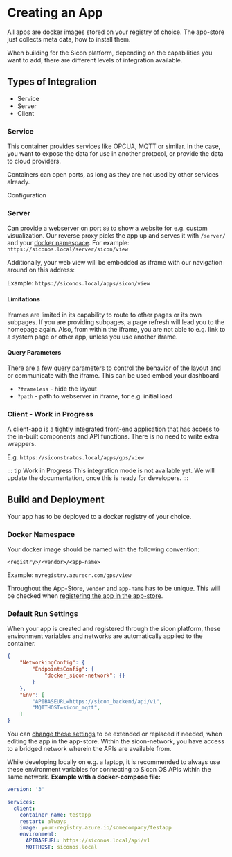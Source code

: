 # Creating an App

All apps are docker images stored on your registry of choice.
The app-store just collects meta data, how to install them.

When building for the Sicon platform, depending on the capabilities you want to add, there are different levels of integration available.

## Types of Integration

* Service
* Server
* Client

### Service

This container provides services like OPCUA, MQTT or similar. In the case, you want to expose the data for use in another protocol, or provide the data to cloud providers.

Containers can open ports, as long as they are not used by other services already.

Configuration

### Server

Can provide a webserver on port `80` to show a website for e.g. custom visualization.
Our reverse proxy picks the app up and serves it with `/server/` and your [docker namespace](#docker-namespace).
For example: `https://siconos.local/server/sicon/view`

Additionally, your web view will be embedded as iframe with our navigation around on this address:

Example: `https://siconos.local/apps/sicon/view`

#### Limitations

Iframes are limited in its capability to route to other pages or its own subpages. If you are providing subpages, a page refresh will lead you to the homepage again.
Also, from within the iframe, you are not able to e.g. link to a system page or other app, unless you use another iframe.

#### Query Parameters

There are a few query parameters to control the behavior of the layout and or communicate with the iframe.
This can be used embed your dashboard

* `?frameless` - hide the layout
* `?path` - path to webserver in iframe, for e.g. initial load


### Client - Work in Progress

A client-app is a tightly integrated front-end application that has access to the in-built components and API functions. There is no need to write extra wrappers.

E.g. `https://siconstratos.local/apps/gps/view`

::: tip Work in Progress
This integration mode is not available yet. We will update the documentation, once this is ready for developers.
:::

## Build and Deployment

Your app has to be deployed to a docker registry of your choice.

### Docker Namespace

Your docker image should be named with the following convention:

`<registry>/<vendor>/<app-name>`

Example: `myregistry.azurecr.com/gps/view`

Throughout the App-Store, `vendor` and `app-name` has to be unique.
This will be checked when [registering the app in the app-store](./publish-app.md).

### Default Run Settings

When your app is created and registered through the sicon platform, these environment variables and networks are automatically applied to the container.

``` json
{
    "NetworkingConfig": {
        "EndpointsConfig": {
            "docker_sicon-network": {}
        }
    },
    "Env": [
        "APIBASEURL=https://sicon_backend/api/v1",
        "MQTTHOST=sicon_mqtt",
    ]
}
```
You can [change these settings](./publish-app#app-json-schema) to be extended or replaced if needed, when editing the app in the app-store.
Within the sicon-network, you have access to a bridged network wherein the APIs are available from.

While developing locally on e.g. a laptop, it is recommended to always use these environment variables for connecting to Sicon OS APIs within the same network.
**Example with a docker-compose file:**
``` yaml
version: '3'

services:
  client:
    container_name: testapp
    restart: always
    image: your-registry.azure.io/somecompany/testapp
    environment:
      APIBASEURL: https://siconos.local/api/v1
      MQTTHOST: siconos.local
```
